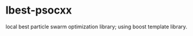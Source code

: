 lbest-psocxx
============
 
local best particle swarm optimization library; using boost template library.
